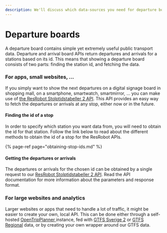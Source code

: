 ```yaml
---
description: We'll discuss which data-sources you need for departure boards
---
```


# Departure boards

A departure board contains simple yet extremely useful public transport data. Departure and arrival board APIs return departures and arrivals for a stations based on its id. This means that showing a departure board consists of two parts: finding the station id, and fetching the data.

### For apps, small websites, ...

If you simply want to show the next departures on a digital signage board in shopping mall, on a smartphone, smartwatch, smartmirror, ... you can make use of [the ResRobot Stolptidstabeller 2 API](../../public-transport-data/our-data-and-apis/resrobot/resrobot-departures.md). This API provides an easy way to fetch the departures or arrivals at any stop, either now or in the future.

#### Finding the id of a stop

In order to specify which station you want data from, you will need to obtain the id for that station. Follow the link below to read about the different methods to obtain the id of a stop for the ResRobot APIs.

{% page-ref page="obtaining-stop-ids.md" %}

#### Getting the departures or arrivals

The departures or arrivals for the chosen id can be obtained by a single request to our [ResRobot Stolptidstabeller 2 API](../../public-transport-data/our-data-and-apis/resrobot/resrobot-departures.md). Read the API documentation for more information about the parameters and response format.

### For large websites and analytics

Larger websites or apps that need to handle a lot of traffic, it might be easier to create your own, local API. This can be done either through a self-hosted [OpenTripPlanner ](https://github.com/opentripplanner)instance, fed with [GTFS Sverige 2](../../public-transport-data/our-data-and-apis/gtfs/gtfs-sverige-2-static/) or [GTFS Regional](../../public-transport-data/our-data-and-apis/gtfs/gtfs-regional/) data, or by creating your own wrapper around our GTFS data.

